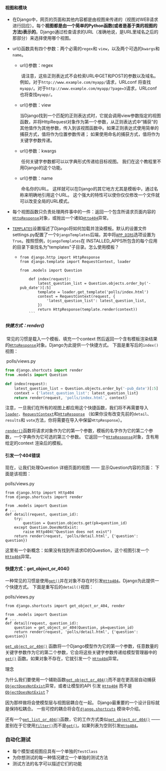 #### 视图和模块

- 在Django中，网页的页面和其他内容都是由视图来传递的（视图对WEB请求进行回应）。每个**视图都是由一个简单的Python函数(或者是基于类的视图的方法)表示的**。Django通过检查请求的URL（准确地说，是URL里域名之后的那部分）来选择使用哪个视图。

- url()函数具有四个参数：两个必需的`regex`和 `view`，以及两个可选的`kwargs`和`name`。

  - url()参数：regex

    ​	请注意，这些正则表达式不会检索URL中GET和POST的参数以及域名。 例如，对于`http://www.example.com/myapp/`请求，URLconf 将查找`myapp/`。对于`http://www.example.com/myapp/?page=3`请求，URLconf 也将查找`myapp/`。

  - url()参数：view

    ​	当Django找到一个匹配的正则表达式时，它就会调用view参数指定的视图函数，并将HttpRequest对象作为第一个参数，从正则表达式中“捕获”的其他值作为其他参数，传入到该视图函数中。如果正则表达式使用简单的捕获方式，值将作为位置参数传递； 如果使用命名的捕获方式，值将作为关键字参数传递。

  - url()参数：kwargs

    ​	任何关键字参数都可以以字典形式传递给目标视图。 我们在这个教程里不用Django的这个功能。

  - url()参数：name

    ​	命名你的URL。 这样就可以在Django的其它地方尤其是模板中，通过名称来明确地引用这个URL。 这个强大的特性可以使你仅仅修改一个文件就可以改变全局的URL模式。

- 每个视图函数只负责处理两件事中的一件：返回一个包含所请求页面内容的 [`HttpResponse`](http://python.usyiyi.cn/documents/django_182/ref/request-response.html#django.http.HttpResponse)对象，或抛出一个诸如[`Http404`](http://python.usyiyi.cn/documents/django_182/topics/http/views.html#django.http.Http404)异常。

- [`TEMPLATES`](http://python.usyiyi.cn/documents/django_182/ref/settings.html#std:setting-TEMPLATES)设置描述了Django将如何加载并渲染模板。默认的设置文件settings.py配置了一个`DjangoTemplates`后端，其中将[`APP_DIRS`](http://python.usyiyi.cn/documents/django_182/ref/settings.html#std:setting-TEMPLATES-APP_DIRS)选项设置为`True`。按照惯例，`DjangoTemplates`在 INSTALLED_APPS所包含的每个应用的目录下查找名为"templates"子目录。怎么使用模板？

  - ```
    from django.http import HttpResponse
    from django.template import RequestContext, loader

    from .models import Question
    ```


            def index(request):
                latest_question_list = Question.objects.order_by('-pub_date')[:5]
                template = loader.get_template('polls/index.html')
                context = RequestContext(request, {
                    'latest_question_list': latest_question_list,
                })
                return HttpResponse(template.render(context))
            ```



##### 快捷方式：render()

​	常见的习惯是载入一个模板、填充一个context 然后返回一个含有模板渲染结果的[`HttpResponse`](http://python.usyiyi.cn/documents/django_182/ref/request-response.html#django.http.HttpResponse)对象。Django为此提供一个快捷方式。 下面是重写后的`index()`视图：

​	polls/views.py

```python
from django.shortcuts import render
from .models import Question

def index(request):
    latest_question_list = Question.objects.order_by('-pub_date')[:5]
    context = {'latest_question_list': latest_question_list}
    return render(request, 'polls/index.html', context)
```

注意，一旦我们在所有的视图上都应用这个快捷函数，我们将不再需要导入 [`loader`](http://python.usyiyi.cn/documents/django_182/topics/templates.html#module-django.template.loader)、[`RequestContext`](http://python.usyiyi.cn/documents/django_182/ref/templates/api.html#django.template.RequestContext)和[`HttpResponse`](http://python.usyiyi.cn/documents/django_182/ref/request-response.html#django.http.HttpResponse) （如果你没有改变先前的`detail`、`results`和 `vote`方法，你将需要在导入中保留`HttpResponse`）。

[`render()`](http://python.usyiyi.cn/documents/django_182/topics/http/shortcuts.html#django.shortcuts.render)函数将请求对象作为它的第一个参数，模板的名字作为它的第二个参数，一个字典作为它可选的第三个参数。 它返回一个[`HttpResponse`](http://python.usyiyi.cn/documents/django_182/ref/request-response.html#django.http.HttpResponse)对象，含有用给定的context 渲染后的模板。



#### 引发一个404错误

现在，让我们处理Question 详细页面的视图 —— 显示Question内容的页面： 下面是该视图：

polls/views.py

```
from django.http import Http404
from django.shortcuts import render

from .models import Question
# ...
def detail(request, question_id):
    try:
        question = Question.objects.get(pk=question_id)
    except Question.DoesNotExist:
        raise Http404("Question does not exist")
    return render(request, 'polls/detail.html', {'question': question})

```

这里有一个新概念：如果没有找到所请求ID的Question，这个视图引发一个[`Http404`](http://python.usyiyi.cn/documents/django_182/topics/http/views.html#django.http.Http404)异常。



#### 快捷方式：get_object_or_404()

一种常见的习惯是使用[`get()`](http://python.usyiyi.cn/documents/django_182/ref/models/querysets.html#django.db.models.query.QuerySet.get)并在对象不存在时引发[`Http404`](http://python.usyiyi.cn/documents/django_182/topics/http/views.html#django.http.Http404)。Django为此提供一个快捷方式。 下面是重写后的`detail()`视图：

polls/views.py

```
from django.shortcuts import get_object_or_404, render

from .models import Question
# ...
def detail(request, question_id):
    question = get_object_or_404(Question, pk=question_id)
    return render(request, 'polls/detail.html', {'question': question})

```

[`get_object_or_404()`](http://python.usyiyi.cn/documents/django_182/topics/http/shortcuts.html#django.shortcuts.get_object_or_404) 函数将一个Django模型作为它的第一个参数，任意数量的关键字参数作为它的第二个参数，它会将这些关键字参数传递给模型管理器中的[`get()`](http://python.usyiyi.cn/documents/django_182/ref/models/querysets.html#django.db.models.query.QuerySet.get) 函数。如果对象不存在，它就引发一个 [`Http404`](http://python.usyiyi.cn/documents/django_182/topics/http/views.html#django.http.Http404)异常。

理念

为什么我们要使用一个辅助函数[`get_object_or_404()`](http://python.usyiyi.cn/documents/django_182/topics/http/shortcuts.html#django.shortcuts.get_object_or_404)而不是在更高层自动捕获[`ObjectDoesNotExist`](http://python.usyiyi.cn/documents/django_182/ref/exceptions.html#django.core.exceptions.ObjectDoesNotExist)异常，或者让模型的API 引发 [`Http404`](http://python.usyiyi.cn/documents/django_182/topics/http/views.html#django.http.Http404) 而不是[`ObjectDoesNotExist`](http://python.usyiyi.cn/documents/django_182/ref/exceptions.html#django.core.exceptions.ObjectDoesNotExist)？

因为那样做将会使模型层与视图层耦合在一起。 Django最重要的一个设计目标就是保持松耦合。 一些可控的耦合将会在[`django.shortcuts`](http://python.usyiyi.cn/documents/django_182/topics/http/shortcuts.html#module-django.shortcuts) 模块中介绍。 

还有一个[`get_list_or_404()`](http://python.usyiyi.cn/documents/django_182/topics/http/shortcuts.html#django.shortcuts.get_list_or_404)函数，它的工作方式类似[`get_object_or_404()`](http://python.usyiyi.cn/documents/django_182/topics/http/shortcuts.html#django.shortcuts.get_object_or_404)  —— 差别在于它使用[`filter()`](http://python.usyiyi.cn/documents/django_182/ref/models/querysets.html#django.db.models.query.QuerySet.filter)而不是[`get()`](http://python.usyiyi.cn/documents/django_182/ref/models/querysets.html#django.db.models.query.QuerySet.get)。如果列表为空则引发[`Http404`](http://python.usyiyi.cn/documents/django_182/topics/http/views.html#django.http.Http404)。



### 自动化测试

- 每个模型或视图应具有一个单独的`TestClass`
- 为你想测试的每一种情况建立一个单独的测试方法
- 测试方法的名字可以描述它们的功能